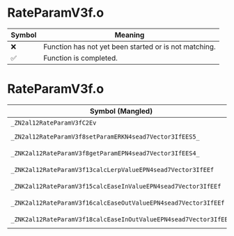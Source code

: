 # RateParamV3f.o
| Symbol | Meaning 
| ------------- | ------------- 
| :x: | Function has not yet been started or is not matching. 
| :white_check_mark: | Function is completed. 


# RateParamV3f.o
| Symbol (Mangled) | Symbol (Demangled) | Decompiled? |
| ------------- |  ------------- | ------------- |
| `_ZN2al12RateParamV3fC2Ev` | `al::RateParamV3f::RateParamV3f(void)` | :x: |
| `_ZN2al12RateParamV3f8setParamERKN4sead7Vector3IfEES5_` | `al::RateParamV3f::setParam(sead::Vector3<float> const&,sead::Vector3<float> const&)` | :x: |
| `_ZNK2al12RateParamV3f8getParamEPN4sead7Vector3IfEES4_` | `al::RateParamV3f::getParam(sead::Vector3<float> *,sead::Vector3<float> *)const` | :x: |
| `_ZNK2al12RateParamV3f13calcLerpValueEPN4sead7Vector3IfEEf` | `al::RateParamV3f::calcLerpValue(sead::Vector3<float> *,float)const` | :x: |
| `_ZNK2al12RateParamV3f15calcEaseInValueEPN4sead7Vector3IfEEf` | `al::RateParamV3f::calcEaseInValue(sead::Vector3<float> *,float)const` | :x: |
| `_ZNK2al12RateParamV3f16calcEaseOutValueEPN4sead7Vector3IfEEf` | `al::RateParamV3f::calcEaseOutValue(sead::Vector3<float> *,float)const` | :x: |
| `_ZNK2al12RateParamV3f18calcEaseInOutValueEPN4sead7Vector3IfEEf` | `al::RateParamV3f::calcEaseInOutValue(sead::Vector3<float> *,float)const` | :x: |
